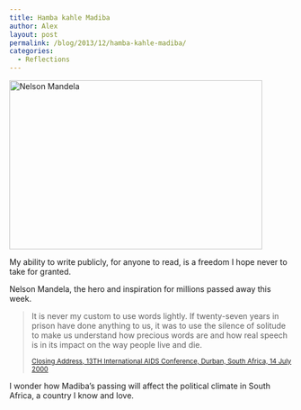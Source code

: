 ```yaml
---
title: Hamba kahle Madiba
author: Alex
layout: post
permalink: /blog/2013/12/hamba-kahle-madiba/
categories:
  - Reflections
---
```

<img src="http://alexkadis.com/inc/img/2013/12/mandela.jpg" alt="Nelson Mandela" width="450" height="300" class="aligncenter size-full wp-image-273" />

My ability to write publicly, for anyone to read, is a freedom I hope never to take for granted.

Nelson Mandela, the hero and inspiration for millions passed away this week. 

> It is never my custom to use words lightly. If twenty-seven years in prison have done anything to us, it was to use the silence of solitude to make us understand how precious words are and how real speech is in its impact on the way people live and die.
> 
> <small><a href="http://www.nelsonmandela.org/content/mini-site/selected-quotes">Closing Address, 13TH International AIDS Conference, Durban, South Africa, 14 July 2000</a></small> 

I wonder how Madiba&#8217;s passing will affect the political climate in South Africa, a country I know and love.